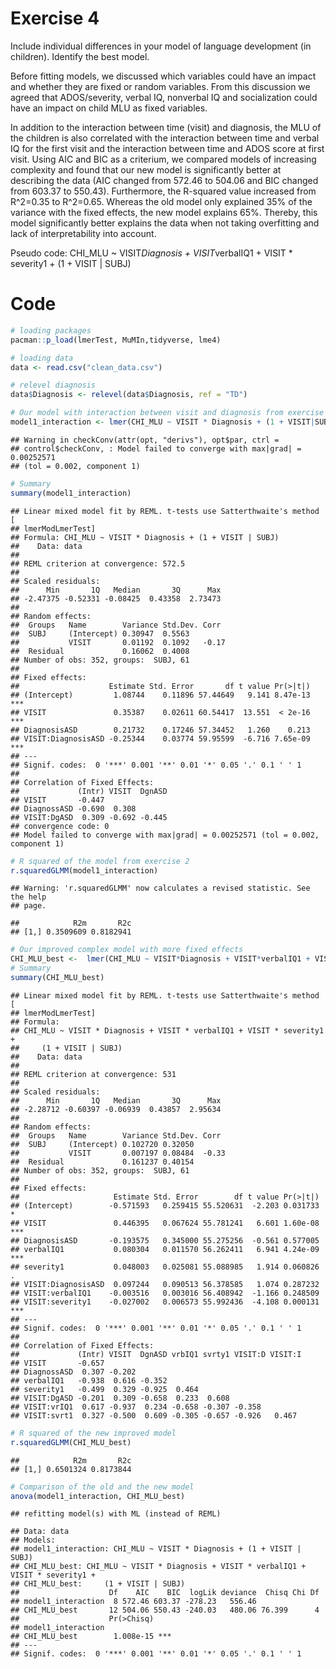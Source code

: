 Exercise 4
==========

Include individual differences in your model of language development (in children). Identify the best model.

Before fitting models, we discussed which variables could have an impact and whether they are fixed or random variables. From this discussion we agreed that ADOS/severity, verbal IQ, nonverbal IQ and socialization could have an impact on child MLU as fixed variables.

In addition to the interaction between time (visit) and diagnosis, the MLU of the children is also correlated with the interaction between time and verbal IQ for the first visit and the interaction between time and ADOS score at first visit. Using AIC and BIC as a criterium, we compared models of increasing complexity and found that our new model is significantly better at describing the data (AIC changed from 572.46 to 504.06 and BIC changed from 603.37 to 550.43). Furthermore, the R-squared value increased from R^2=0.35 to R^2=0.65. Whereas the old model only explained 35% of the variance with the fixed effects, the new model explains 65%. Thereby, this model significantly better explains the data when not taking overfitting and lack of interpretability into account.

Pseudo code: CHI\_MLU ~ VISIT*Diagnosis + VISIT*verbalIQ1 + VISIT \* severity1 + (1 + VISIT | SUBJ)

Code
====

``` r
# loading packages 
pacman::p_load(lmerTest, MuMIn,tidyverse, lme4)

# loading data
data <- read.csv("clean_data.csv")

# relevel diagnosis
data$Diagnosis <- relevel(data$Diagnosis, ref = "TD")

# Our model with interaction between visit and diagnosis from exercise 2.
model1_interaction <- lmer(CHI_MLU ~ VISIT * Diagnosis + (1 + VISIT|SUBJ), data=data)
```

    ## Warning in checkConv(attr(opt, "derivs"), opt$par, ctrl =
    ## control$checkConv, : Model failed to converge with max|grad| = 0.00252571
    ## (tol = 0.002, component 1)

``` r
# Summary
summary(model1_interaction)
```

    ## Linear mixed model fit by REML. t-tests use Satterthwaite's method [
    ## lmerModLmerTest]
    ## Formula: CHI_MLU ~ VISIT * Diagnosis + (1 + VISIT | SUBJ)
    ##    Data: data
    ## 
    ## REML criterion at convergence: 572.5
    ## 
    ## Scaled residuals: 
    ##      Min       1Q   Median       3Q      Max 
    ## -2.47375 -0.52331 -0.08425  0.43358  2.73473 
    ## 
    ## Random effects:
    ##  Groups   Name        Variance Std.Dev. Corr 
    ##  SUBJ     (Intercept) 0.30947  0.5563        
    ##           VISIT       0.01192  0.1092   -0.17
    ##  Residual             0.16062  0.4008        
    ## Number of obs: 352, groups:  SUBJ, 61
    ## 
    ## Fixed effects:
    ##                    Estimate Std. Error       df t value Pr(>|t|)    
    ## (Intercept)         1.08744    0.11896 57.44649   9.141 8.47e-13 ***
    ## VISIT               0.35387    0.02611 60.54417  13.551  < 2e-16 ***
    ## DiagnosisASD        0.21732    0.17246 57.34452   1.260    0.213    
    ## VISIT:DiagnosisASD -0.25344    0.03774 59.95599  -6.716 7.65e-09 ***
    ## ---
    ## Signif. codes:  0 '***' 0.001 '**' 0.01 '*' 0.05 '.' 0.1 ' ' 1
    ## 
    ## Correlation of Fixed Effects:
    ##             (Intr) VISIT  DgnASD
    ## VISIT       -0.447              
    ## DiagnossASD -0.690  0.308       
    ## VISIT:DgASD  0.309 -0.692 -0.445
    ## convergence code: 0
    ## Model failed to converge with max|grad| = 0.00252571 (tol = 0.002, component 1)

``` r
# R squared of the model from exercise 2
r.squaredGLMM(model1_interaction)
```

    ## Warning: 'r.squaredGLMM' now calculates a revised statistic. See the help
    ## page.

    ##            R2m       R2c
    ## [1,] 0.3509609 0.8182941

``` r
# Our improved complex model with more fixed effects
CHI_MLU_best <-  lmer(CHI_MLU ~ VISIT*Diagnosis + VISIT*verbalIQ1 + VISIT*severity1 + (1 + VISIT|SUBJ), data=data)
# Summary
summary(CHI_MLU_best)
```

    ## Linear mixed model fit by REML. t-tests use Satterthwaite's method [
    ## lmerModLmerTest]
    ## Formula: 
    ## CHI_MLU ~ VISIT * Diagnosis + VISIT * verbalIQ1 + VISIT * severity1 +  
    ##     (1 + VISIT | SUBJ)
    ##    Data: data
    ## 
    ## REML criterion at convergence: 531
    ## 
    ## Scaled residuals: 
    ##      Min       1Q   Median       3Q      Max 
    ## -2.28712 -0.60397 -0.06939  0.43857  2.95634 
    ## 
    ## Random effects:
    ##  Groups   Name        Variance Std.Dev. Corr 
    ##  SUBJ     (Intercept) 0.102720 0.32050       
    ##           VISIT       0.007197 0.08484  -0.33
    ##  Residual             0.161237 0.40154       
    ## Number of obs: 352, groups:  SUBJ, 61
    ## 
    ## Fixed effects:
    ##                     Estimate Std. Error        df t value Pr(>|t|)    
    ## (Intercept)        -0.571593   0.259415 55.520631  -2.203 0.031733 *  
    ## VISIT               0.446395   0.067624 55.781241   6.601 1.60e-08 ***
    ## DiagnosisASD       -0.193575   0.345000 55.275256  -0.561 0.577005    
    ## verbalIQ1           0.080304   0.011570 56.262411   6.941 4.24e-09 ***
    ## severity1           0.048003   0.025081 55.088985   1.914 0.060826 .  
    ## VISIT:DiagnosisASD  0.097244   0.090513 56.378585   1.074 0.287232    
    ## VISIT:verbalIQ1    -0.003516   0.003016 56.408942  -1.166 0.248509    
    ## VISIT:severity1    -0.027002   0.006573 55.992436  -4.108 0.000131 ***
    ## ---
    ## Signif. codes:  0 '***' 0.001 '**' 0.01 '*' 0.05 '.' 0.1 ' ' 1
    ## 
    ## Correlation of Fixed Effects:
    ##             (Intr) VISIT  DgnASD vrbIQ1 svrty1 VISIT:D VISIT:I
    ## VISIT       -0.657                                            
    ## DiagnossASD  0.307 -0.202                                     
    ## verbalIQ1   -0.938  0.616 -0.352                              
    ## severity1   -0.499  0.329 -0.925  0.464                       
    ## VISIT:DgASD -0.201  0.309 -0.658  0.233  0.608                
    ## VISIT:vrIQ1  0.617 -0.937  0.234 -0.658 -0.307 -0.358         
    ## VISIT:svrt1  0.327 -0.500  0.609 -0.305 -0.657 -0.926   0.467

``` r
# R squared of the new improved model
r.squaredGLMM(CHI_MLU_best)
```

    ##            R2m       R2c
    ## [1,] 0.6501324 0.8173844

``` r
# Comparison of the old and the new model
anova(model1_interaction, CHI_MLU_best)
```

    ## refitting model(s) with ML (instead of REML)

    ## Data: data
    ## Models:
    ## model1_interaction: CHI_MLU ~ VISIT * Diagnosis + (1 + VISIT | SUBJ)
    ## CHI_MLU_best: CHI_MLU ~ VISIT * Diagnosis + VISIT * verbalIQ1 + VISIT * severity1 + 
    ## CHI_MLU_best:     (1 + VISIT | SUBJ)
    ##                    Df    AIC    BIC  logLik deviance  Chisq Chi Df
    ## model1_interaction  8 572.46 603.37 -278.23   556.46              
    ## CHI_MLU_best       12 504.06 550.43 -240.03   480.06 76.399      4
    ##                    Pr(>Chisq)    
    ## model1_interaction               
    ## CHI_MLU_best        1.008e-15 ***
    ## ---
    ## Signif. codes:  0 '***' 0.001 '**' 0.01 '*' 0.05 '.' 0.1 ' ' 1
